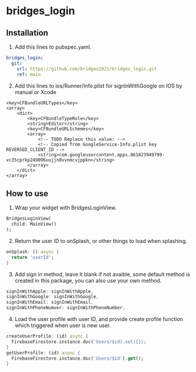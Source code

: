 # bridges_login
## Installation
1. Add this lines to pubspec.yaml.
```yaml
bridges_login:
  git:
    url: https://github.com/bridges2021/bridges_login.git
    ref: main
```
2. Add this lines to ios/Runner/Info.plist for signInWithGoogle on IOS by manual or Xcode
```plist
<key>CFBundleURLTypes</key>
<array>
	<dict>
		<key>CFBundleTypeRole</key>
		<string>Editor</string>
		<key>CFBundleURLSchemes</key>
		<array>
			<!-- TODO Replace this value: -->
			<!-- Copied from GoogleService-Info.plist key REVERSED_CLIENT_ID -->
			<string>com.googleusercontent.apps.861823949799-vc35cprkp249096uujjn0vvnmcvjppkn</string>
		</array>
	</dict>
</array>
```

## How to use
1. Wrap your widget with BridgesLoginView.
```dart
BridgesLoginView(
  child: MainView()
);
```
2. Return the user ID to onSplash, or other things to load when splashing.
```dart
onSplash: () async {
  return 'userId';
}
```
3. Add sign in method, leave it blank if not avaible, some default method is created in this package, you can also use your own method.
```dart
signInWithApple: signInWithApple,
signInWithGoogle: signInWithGoogle,
signInWithEmail: signInWithEmail,
signInWithPhoneNumver: signInWithPhoneNumber,
```
4. Load the user profile with user ID, and provide create profile function which triggered when user is new user.
```dart
createUserProfile: (id) async {
  FirebaseFirestore.instance.doc('Users/$id).set({});
}
getUserProfile: (id) async {
  FirebaseFirestore.instance.doc('Users/$id').get();
}
